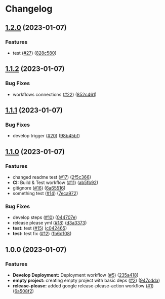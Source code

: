 # Changelog

## [1.2.0](https://github.com/dudisamarel/Github-Actions-Deployment/compare/v1.1.2...v1.2.0) (2023-01-07)


### Features

* test ([#27](https://github.com/dudisamarel/Github-Actions-Deployment/issues/27)) ([828c580](https://github.com/dudisamarel/Github-Actions-Deployment/commit/828c580118f3e40e96129caa568f3d52e1501ad8))

## [1.1.2](https://github.com/dudisamarel/Github-Actions-Deployment/compare/v1.1.1...v1.1.2) (2023-01-07)


### Bug Fixes

* workflows connections ([#22](https://github.com/dudisamarel/Github-Actions-Deployment/issues/22)) ([852c461](https://github.com/dudisamarel/Github-Actions-Deployment/commit/852c4619fe30b66c2554d4d1bcaa899729042bec))

## [1.1.1](https://github.com/dudisamarel/Github-Actions-Deployment/compare/v1.1.0...v1.1.1) (2023-01-07)


### Bug Fixes

* develop trigger ([#20](https://github.com/dudisamarel/Github-Actions-Deployment/issues/20)) ([98b45bf](https://github.com/dudisamarel/Github-Actions-Deployment/commit/98b45bfe042d16b7f11feff81786de6ca4cd0784))

## [1.1.0](https://github.com/dudisamarel/Github-Actions-Deployment/compare/v1.0.0...v1.1.0) (2023-01-07)


### Features

* changed readme test ([#17](https://github.com/dudisamarel/Github-Actions-Deployment/issues/17)) ([2f5c366](https://github.com/dudisamarel/Github-Actions-Deployment/commit/2f5c36658c978d5d20fec10f7b49f53f94d33d81))
* **CI:** Build & Test workflow ([#11](https://github.com/dudisamarel/Github-Actions-Deployment/issues/11)) ([ab5fb92](https://github.com/dudisamarel/Github-Actions-Deployment/commit/ab5fb9200e7a9c64661991455f49c41157d6fce3))
* gitignore ([#16](https://github.com/dudisamarel/Github-Actions-Deployment/issues/16)) ([6a65516](https://github.com/dudisamarel/Github-Actions-Deployment/commit/6a6551672468519cd7ffd621eac54a0db3d7339c))
* something test ([#14](https://github.com/dudisamarel/Github-Actions-Deployment/issues/14)) ([7eca972](https://github.com/dudisamarel/Github-Actions-Deployment/commit/7eca972355b91518800405593a9f01b4ee6e63c0))


### Bug Fixes

* develop steps ([#10](https://github.com/dudisamarel/Github-Actions-Deployment/issues/10)) ([044707e](https://github.com/dudisamarel/Github-Actions-Deployment/commit/044707e04fa7fc72fae0ce45611bdd1ddde73d16))
* release please yml ([#18](https://github.com/dudisamarel/Github-Actions-Deployment/issues/18)) ([d3a3373](https://github.com/dudisamarel/Github-Actions-Deployment/commit/d3a337313385521f0f7af1217336e0c5a5b73e79))
* **test:** test ([#15](https://github.com/dudisamarel/Github-Actions-Deployment/issues/15)) ([c042465](https://github.com/dudisamarel/Github-Actions-Deployment/commit/c04246571de0aaad02900bce2d9f5716cdef15a7))
* **test:** test fix ([#12](https://github.com/dudisamarel/Github-Actions-Deployment/issues/12)) ([fb6d108](https://github.com/dudisamarel/Github-Actions-Deployment/commit/fb6d108ab8959fdc4a0d835ffc3b31190103193f))

## 1.0.0 (2023-01-07)


### Features

* **Develop Deployment:** Deployment workflow ([#5](https://github.com/dudisamarel/Github-Actions-Deployment/issues/5)) ([235a418](https://github.com/dudisamarel/Github-Actions-Deployment/commit/235a41812004ef1c73af7a8cd7ccee1cf3217870))
* **empty project:** creating empty project with basic deps ([#2](https://github.com/dudisamarel/Github-Actions-Deployment/issues/2)) ([947cdda](https://github.com/dudisamarel/Github-Actions-Deployment/commit/947cddae917604e81f040b8113323ac15f0a422d))
* **release-please:** added google release-please-action workflow ([#1](https://github.com/dudisamarel/Github-Actions-Deployment/issues/1)) ([6a508f2](https://github.com/dudisamarel/Github-Actions-Deployment/commit/6a508f2ec8d8ef94191f2e6bc08e349d57a788be))
